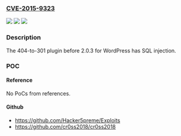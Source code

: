 ### [CVE-2015-9323](https://cve.mitre.org/cgi-bin/cvename.cgi?name=CVE-2015-9323)
![](https://img.shields.io/static/v1?label=Product&message=n%2Fa&color=blue)
![](https://img.shields.io/static/v1?label=Version&message=n%2Fa&color=blue)
![](https://img.shields.io/static/v1?label=Vulnerability&message=n%2Fa&color=brighgreen)

### Description

The 404-to-301 plugin before 2.0.3 for WordPress has SQL injection.

### POC

#### Reference
No PoCs from references.

#### Github
- https://github.com/Hacker5preme/Exploits
- https://github.com/cr0ss2018/cr0ss2018

